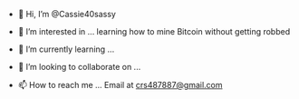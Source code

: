 - 👋 Hi, I’m @Cassie40sassy
- 👀 I’m interested in ... learning how to mine Bitcoin without getting robbed

- 🌱 I’m currently learning ...
- 💞️ I’m looking to collaborate on ...
- 📫 How to reach me ...
Email at crs487887@gmail.com

<!---
Cassie40sassy/Cassie40sassy is a ✨ special ✨ repository because its `README.md` (this file) appears on your GitHub profile.
You can click the Preview link to take a look at your changes.
--->
